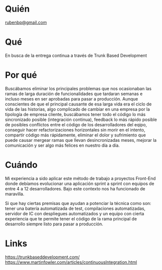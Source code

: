 # Quién
rubenbp@gmail.com

# Qué
En busca de la entrega continua a través de Trunk Based Development

# Por qué
Buscábamos eliminar los principales problemas que nos ocasionaban las ramas de larga duración de funcionalidades que tardaran semanas e incluso meses en ser aprobadas para pasar a producción. Aunque conscientes de que el principal causante de esa larga vida era el ciclo de vida de las historias, algo complicado de cambiar en una empresa por la tipología de empresa cliente, buscábamos tener todo el código lo más sincronizado posible (integración continua), feedback lo más rápido posible de posibles conflictos entre el código de los desarrolladores del eqipo, conseguir hacer refactorizaciones horizontales sin morir en el intento, compartir código más rápidamente, eliminar el dolor y sufrimiento que puede causar mergear ramas que llevan desincronizadas meses, mejorar la comunicación y ser algo más felices en nuestro día a día. 

# Cuándo
Mi experiencia a sido aplicar este método de trabajo a proyectos Front-End donde debíamos evolucionar una aplicación sprint a sprint con equipos de entre 4 a 12 desarrolladores. Bajo este contexto nos ha funcionado de maravilla.

Si que hay ciertas premisas que ayudan a potenciar la técnica como son: tener una batería automatizada de test, compilaciones automatizadas, servidor de IC con despliegues automatizados y un equipo con cierta experiencia que te permite tener el código de la rama principal de desarrollo siempre listo para pasar a producción.

# Links
https://trunkbaseddevelopment.com/
https://www.martinfowler.com/articles/continuousIntegration.html
